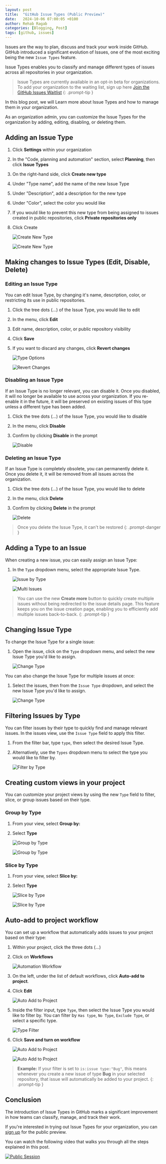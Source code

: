 ```yaml
---
layout: post
title:  "GitHub Issue Types (Public Preview)"
date:   2024-10-06 07:00:05 +0100
author: Rehab Ragab     
categories: [Blogging, Post]
tags: [github, issues] 
---
```


Issues are the way to plan, discuss and track your work inside GitHub. GitHub introduced a significant evolution of Issues, one of the most exciting being the new `Issue Types` feature.

Issue Types enables you to classify and manage different types of issues across all repositories in your organization.

> Issue Types are currently available in an opt-in beta for organizations. To add your organization to the waiting list, sign up here [Join the GitHub Issues Waitlist](https://github.com/features/issues/signup)
{: .prompt-tip }

In this blog post, we will Learn more about Issue Types and how to manage them in your organization.

As an organization admin, you can customize the Issue Types for the organization by adding, editing, disabling, or deleting them.

## Adding an Issue Type

1. Click **Settings** within your organization
2. In the "Code, planning and automation" section, select **Planning**, then click **Issue Types**
3. On the right-hand side, click **Create new type**
4. Under "Type name", add the name of the new Issue Type
5. Under "Description", add a description for the new type
6. Under "Color", select the color you would like
7. If you would like to prevent this new type from being assigned to issues created in public repositories, click **Private repositories only**
8. Click Create

   ![Create New Type](/assets/img/issue-types/1-create-new-type.png)

   ![Create New Type](/assets/img/issue-types/2-create-new.png)

## Making changes to Issue Types (Edit, Disable, Delete)

### Editing an Issue Type

You can edit Issue Type, by changing it's name, description, color, or restricting its use in public repositories.

1. Click the tree dots (...) of the Issue Type, you would like to edit
2. In the menu, click **Edit**
3. Edit name, description, color, or public repository visibility
4. Click **Save**
5. If you want to discard any changes, click **Revert changes**

   ![Type Options](/assets/img/issue-types/3-type-options.png)

   ![Revert Changes](/assets/img/issue-types/4-edit-save-revert.png)

### Disabling an Issue Type

If an Issue Type is no longer relevant, you can disable it. Once you disabled, it will no longer be available to use across your organization. If you re-enable it in the future, it will be preserved on existing issues of this type unless a different type has been added.

1. Click the tree dots (...) of the Issue Type, you would like to disable
2. In the menu, click **Disable**
3. Confirm by clicking **Disable** in the prompt

   ![Disable](/assets/img/issue-types/5-disable.png)

### Deleting an Issue Type

If an Issue Type is completely obsolete, you can permanently delete it. Once you delete it, it will be removed from all issues across the organization.

1. Click the tree dots (...) of the Issue Type, you would like to delete
2. In the menu, click **Delete**
3. Confirm by clicking **Delete** in the prompt

   ![Delete](/assets/img/issue-types/6-delete.png)

> Once you delete the Issue Type, it can't be restored
{: .prompt-danger }

## Adding a Type to an Issue

When creating a new issue, you can easily assign an Issue Type:

1. In the `Type` dropdown menu, select the appropriate Issue Type.

   ![Issue by Type](/assets/img/issue-types/7-create-issue-by-type.png)

   ![Multi Issues](/assets/img/issue-types/8-multi-issues-with-types.png)

> You can use the new **Create more** button to quickly create multiple issues without being redirected to the issue details page. This feature keeps you on the issue creation page, enabling you to efficiently add multiple issues back-to-back.
{: .prompt-tip }

## Changing Issue Type

To change the Issue Type for a single issue:

1. Open the issue, click on the `Type` dropdown menu, and select the new Issue Type you'd like to assign.

   ![Change Type](/assets/img/issue-types/9-change-single-issue-type.png)

You can also change the Issue Type for multiple issues at once:

1. Select the issues, then from the `Issue Type` dropdown, and select the new Issue Type you'd like to assign.

   ![Change Type](/assets/img/issue-types/10-change-multi-issue-type.png)

## Filtering Issues by Type

You can filter issues by their type to quickly find and manage relevant issues. In the issues view, use the `Issue Type` field to apply this filter.

1. From the filter bar, type `type`, then select the desired Issue Type.
2. Alternatively, use the `Types` dropdown menu to select the type you would like to filter by.
  
   ![Filter by Type](/assets/img/issue-types/11-filter-by-type.png)


## Creating custom views in your project

You can customize your project views by using the new `Type` field to filter, slice, or group issues based on their type.

### Group by Type

1. From your view, select **Group by:**
2. Select **Type**

   ![Group by Type](/assets/img/issue-types/12-group-by-type.png)

   ![Group by Type](/assets/img/issue-types/13-group-by-view.png)

### Slice by Type

1. From your view, select **Slice by:**
2. Select **Type**

   ![Slice by Type](/assets/img/issue-types/14-slice-by.png)

   ![Slice by Type](/assets/img/issue-types/15-slice-by-view.png)

## Auto-add to project workflow

You can set up a workflow that automatically adds issues to your project based on their type:

1. Within your project, click the three dots (...)
2. Click on **Workflows**
   
   ![Automation Workflow](/assets/img/issue-types/16-automation-workflow.png)

1. On the left, under the list of default workflows, click **Auto-add to project**.
2. Click **Edit**
   
   ![Auto Add to Project](/assets/img/issue-types/17-auto-add.png)

1. Inside the filter input, type `Type`, then select the Issue Type you would like to filter by. You can filter by `Has type`, `No Type`, `Exclude Type`, or select a specific type.

   ![Type Filter](/assets/img/issue-types/18-auto-add-type-filter.png)

2. Click **Save and turn on workflow**

   ![Auto Add to Project](/assets/img/issue-types/19-auto-add-save.png)

   ![Auto Add to Project](/assets/img/issue-types/20-auto-add-test.gif)

> **Example:** If your filter is set to `is:issue type:"Bug"`, this means whenever you create a new issue of type **Bug** in your selected repository, that issue will automatically be added to your project.
{: .prompt-tip }

## Conclusion

The introduction of Issue Types in GitHub marks a significant improvement in how teams can classify, manage, and track their work. 

If you're interested in trying out Issue Types for your organization, you can [sign up](https://github.com/features/issues/signup) for the public preview.

You can watch the following video that walks you through all the steps explained in this post.

[![Public Session](/assets/img/issue-types/21-session.png)](https://www.linkedin.com/events/7234094335183536128)






